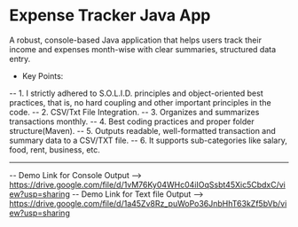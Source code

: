 # Expense Tracker Java App 

A robust, console-based Java application that helps users track their income and expenses month-wise with clear summaries, structured data entry.

- Key Points:

 -- 1. I strictly adhered to S.O.L.I.D. principles and object-oriented best practices, that is, no hard coupling and other important principles in the code.
 -- 2. CSV/Txt File Integration.
 -- 3. Organizes and summarizes transactions monthly.
 -- 4. Best coding practices and proper folder structure(Maven).
 -- 5. Outputs readable, well-formatted transaction and summary data to a CSV/TXT file.
 -- 6. It supports sub-categories like salary, food, rent, business, etc.

---

-- Demo Link for Console Output   --> https://drive.google.com/file/d/1vM76Ky04WHc04iIOqSsbt45Xic5CbdxC/view?usp=sharing
-- Demo Link for Text file Output --> https://drive.google.com/file/d/1a45Zv8Rz_puWoPo36JnbHhT63kZf5bVb/view?usp=sharing
